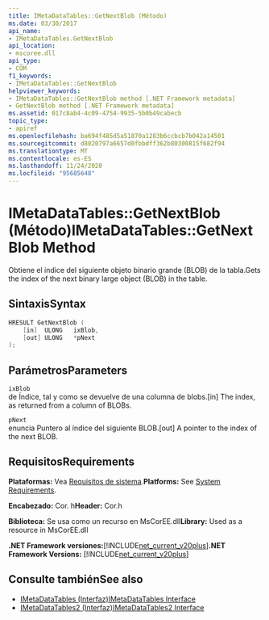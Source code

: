 ```yaml
---
title: IMetaDataTables::GetNextBlob (Método)
ms.date: 03/30/2017
api_name:
- IMetaDataTables.GetNextBlob
api_location:
- mscoree.dll
api_type:
- COM
f1_keywords:
- IMetaDataTables::GetNextBlob
helpviewer_keywords:
- IMetaDataTables::GetNextBlob method [.NET Framework metadata]
- GetNextBlob method [.NET Framework metadata]
ms.assetid: 017c8ab4-4c09-4754-9935-5b0b49cabecb
topic_type:
- apiref
ms.openlocfilehash: ba694f485d5a51870a1283b6ccbcb7b042a14501
ms.sourcegitcommit: d8020797a6657d0fbbdff362b80300815f682f94
ms.translationtype: MT
ms.contentlocale: es-ES
ms.lasthandoff: 11/24/2020
ms.locfileid: "95685648"
---
```

# <a name="imetadatatablesgetnextblob-method"></a><span data-ttu-id="9f4ae-102">IMetaDataTables::GetNextBlob (Método)</span><span class="sxs-lookup"><span data-stu-id="9f4ae-102">IMetaDataTables::GetNextBlob Method</span></span>

<span data-ttu-id="9f4ae-103">Obtiene el índice del siguiente objeto binario grande (BLOB) de la tabla.</span><span class="sxs-lookup"><span data-stu-id="9f4ae-103">Gets the index of the next binary large object (BLOB) in the table.</span></span>  
  
## <a name="syntax"></a><span data-ttu-id="9f4ae-104">Sintaxis</span><span class="sxs-lookup"><span data-stu-id="9f4ae-104">Syntax</span></span>  
  
```cpp  
HRESULT GetNextBlob (  
    [in]  ULONG   ixBlob,  
    [out] ULONG   *pNext  
);  
```  
  
## <a name="parameters"></a><span data-ttu-id="9f4ae-105">Parámetros</span><span class="sxs-lookup"><span data-stu-id="9f4ae-105">Parameters</span></span>  

 `ixBlob`  
 <span data-ttu-id="9f4ae-106">de Índice, tal y como se devuelve de una columna de blobs.</span><span class="sxs-lookup"><span data-stu-id="9f4ae-106">[in] The index, as returned from a column of BLOBs.</span></span>  
  
 `pNext`  
 <span data-ttu-id="9f4ae-107">enuncia Puntero al índice del siguiente BLOB.</span><span class="sxs-lookup"><span data-stu-id="9f4ae-107">[out] A pointer to the index of the next BLOB.</span></span>  
  
## <a name="requirements"></a><span data-ttu-id="9f4ae-108">Requisitos</span><span class="sxs-lookup"><span data-stu-id="9f4ae-108">Requirements</span></span>  

 <span data-ttu-id="9f4ae-109">**Plataformas:** Vea [Requisitos de sistema](../../get-started/system-requirements.md).</span><span class="sxs-lookup"><span data-stu-id="9f4ae-109">**Platforms:** See [System Requirements](../../get-started/system-requirements.md).</span></span>  
  
 <span data-ttu-id="9f4ae-110">**Encabezado:** Cor. h</span><span class="sxs-lookup"><span data-stu-id="9f4ae-110">**Header:** Cor.h</span></span>  
  
 <span data-ttu-id="9f4ae-111">**Biblioteca:** Se usa como un recurso en MsCorEE.dll</span><span class="sxs-lookup"><span data-stu-id="9f4ae-111">**Library:** Used as a resource in MsCorEE.dll</span></span>  
  
 <span data-ttu-id="9f4ae-112">**.NET Framework versiones:**[!INCLUDE[net_current_v20plus](../../../../includes/net-current-v20plus-md.md)]</span><span class="sxs-lookup"><span data-stu-id="9f4ae-112">**.NET Framework Versions:** [!INCLUDE[net_current_v20plus](../../../../includes/net-current-v20plus-md.md)]</span></span>  
  
## <a name="see-also"></a><span data-ttu-id="9f4ae-113">Consulte también</span><span class="sxs-lookup"><span data-stu-id="9f4ae-113">See also</span></span>

- [<span data-ttu-id="9f4ae-114">IMetaDataTables (Interfaz)</span><span class="sxs-lookup"><span data-stu-id="9f4ae-114">IMetaDataTables Interface</span></span>](imetadatatables-interface.md)
- [<span data-ttu-id="9f4ae-115">IMetaDataTables2 (Interfaz)</span><span class="sxs-lookup"><span data-stu-id="9f4ae-115">IMetaDataTables2 Interface</span></span>](imetadatatables2-interface.md)
